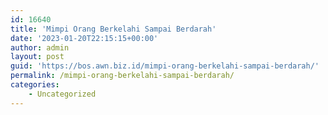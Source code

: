 ```yaml
---
id: 16640
title: 'Mimpi Orang Berkelahi Sampai Berdarah'
date: '2023-01-20T22:15:15+00:00'
author: admin
layout: post
guid: 'https://bos.awn.biz.id/mimpi-orang-berkelahi-sampai-berdarah/'
permalink: /mimpi-orang-berkelahi-sampai-berdarah/
categories:
    - Uncategorized
---
```


